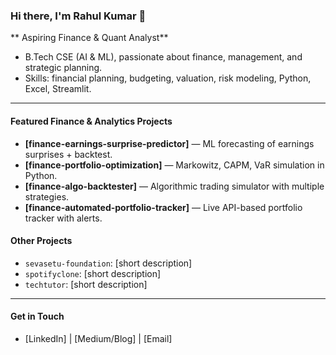 ### Hi there, I'm Rahul Kumar 👋

** Aspiring Finance & Quant Analyst**  
- B.Tech CSE (AI & ML), passionate about finance, management, and strategic planning.  
- Skills: financial planning, budgeting, valuation, risk modeling, Python, Excel, Streamlit.

---

####  Featured Finance & Analytics Projects
- **[finance-earnings-surprise-predictor]** — ML forecasting of earnings surprises + backtest.
- **[finance-portfolio-optimization]** — Markowitz, CAPM, VaR simulation in Python.
- **[finance-algo-backtester]** — Algorithmic trading simulator with multiple strategies.
- **[finance-automated-portfolio-tracker]** — Live API-based portfolio tracker with alerts.

####  Other Projects
- `sevasetu-foundation`: [short description]
- `spotifyclone`: [short description]
- `techtutor`: [short description]

---

####  Get in Touch  
- [LinkedIn] | [Medium/Blog] | [Email]
